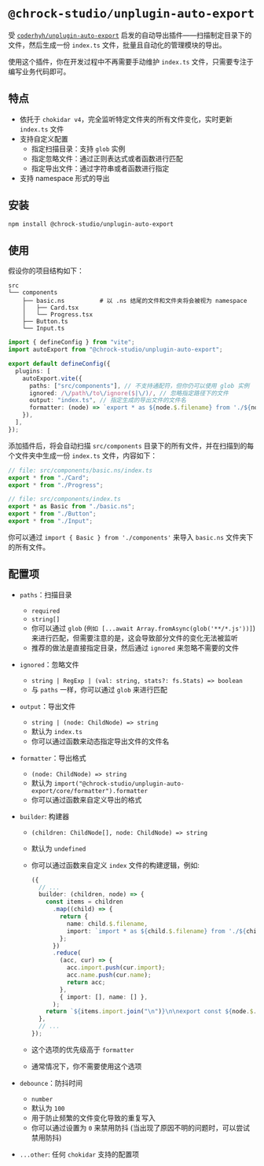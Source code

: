 # `@chrock-studio/unplugin-auto-export`

受 [`coderhyh/unplugin-auto-export`](https://github.com/coderhyh/unplugin-auto-export) 启发的自动导出插件——扫描制定目录下的文件，然后生成一份 `index.ts` 文件，批量且自动化的管理模块的导出。

使用这个插件，你在开发过程中不再需要手动维护 `index.ts` 文件，只需要专注于编写业务代码即可。

## 特点

- 依托于 `chokidar v4`，完全监听特定文件夹的所有文件变化，实时更新 `index.ts` 文件
- 支持自定义配置
  - 指定扫描目录：支持 `glob` 实例
  - 指定忽略文件：通过正则表达式或者函数进行匹配
  - 指定导出文件：通过字符串或者函数进行指定
- 支持 namespace 形式的导出

## 安装

```bash
npm install @chrock-studio/unplugin-auto-export
```

## 使用

假设你的项目结构如下：

```plaintext
src
└── components
    ├── basic.ns          # 以 .ns 结尾的文件和文件夹将会被视为 namespace
    │   ├── Card.tsx
    │   └── Progress.tsx
    ├── Button.ts
    └── Input.ts
```

```ts
import { defineConfig } from "vite";
import autoExport from "@chrock-studio/unplugin-auto-export";

export default defineConfig({
  plugins: [
    autoExport.vite({
      paths: ["src/components"], // 不支持通配符，但你仍可以使用 glob 实例
      ignored: /\/path\/to\/ignore($|\/)/, // 忽略指定路径下的文件
      output: "index.ts", // 指定生成的导出文件的文件名
      formatter: (node) => `export * as ${node.$.filename} from './${node.id}'`, // 自定义导出格式
    }),
  ],
});
```

添加插件后，将会自动扫描 `src/components` 目录下的所有文件，并在扫描到的每个文件夹中生成一份 `index.ts` 文件，内容如下：

```ts
// file: src/components/basic.ns/index.ts
export * from "./Card";
export * from "./Progress";
```

```ts
// file: src/components/index.ts
export * as Basic from "./basic.ns";
export * from "./Button";
export * from "./Input";
```

你可以通过 `import { Basic } from './components'` 来导入 `basic.ns` 文件夹下的所有文件。

## 配置项

- `paths`：扫描目录
  - `required`
  - `string[]`
  - 你可以通过 `glob` (`例如 [...await Array.fromAsync(glob('**/*.js'))]`) 来进行匹配，但需要注意的是，这会导致部分文件的变化无法被监听
  - 推荐的做法是直接指定目录，然后通过 `ignored` 来忽略不需要的文件
- `ignored`：忽略文件
  - `string | RegExp | (val: string, stats?: fs.Stats) => boolean`
  - 与 `paths` 一样，你可以通过 `glob` 来进行匹配
- `output`：导出文件
  - `string | (node: ChildNode) => string`
  - 默认为 `index.ts`
  - 你可以通过函数来动态指定导出文件的文件名
- `formatter`：导出格式
  - `(node: ChildNode) => string`
  - 默认为 `import("@chrock-studio/unplugin-auto-export/core/formatter").formatter`
  - 你可以通过函数来自定义导出的格式
- `builder`: 构建器

  - `(children: ChildNode[], node: ChildNode) => string`
  - 默认为 `undefined`
  - 你可以通过函数来自定义 `index` 文件的构建逻辑，例如:

    ```ts
    ({
      // ...
      builder: (children, node) => {
        const items = children
          .map((child) => {
            return {
              name: child.$.filename,
              import: `import * as ${child.$.filename} from './${child.id}'`,
            };
          })
          .reduce(
            (acc, cur) => {
              acc.import.push(cur.import);
              acc.name.push(cur.name);
              return acc;
            },
            { import: [], name: [] },
          );
        return `${items.import.join("\n")}\n\nexport const ${node.$.filename} = { ${items.name.join(", ")} };`;
      },
      // ...
    });
    ```

  - 这个选项的优先级高于 `formatter`
  - 通常情况下，你不需要使用这个选项

- `debounce`：防抖时间
  - `number`
  - 默认为 `100`
  - 用于防止频繁的文件变化导致的重复写入
  - 你可以通过设置为 `0` 来禁用防抖 (当出现了原因不明的问题时，可以尝试禁用防抖)
- `...other`: 任何 `chokidar` 支持的配置项
